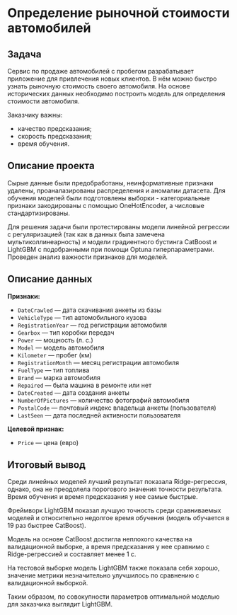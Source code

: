 # Определение рыночной стоимости автомобилей

## Задача

Сервис по продаже автомобилей с пробегом  разрабатывает приложение для привлечения новых клиентов. В нём можно быстро узнать рыночную стоимость своего автомобиля. На основе исторических данных необходимо построить модель для определения стоимости автомобиля.

Заказчику важны:

- качество предсказания;
- скорость предсказания;
- время обучения.

## Описание проекта

Сырые данные были предобработаны, неинформативные признаки удалены, проаналазированы распределения и аномалии датасета. Для обучения моделей были подготовлены выборки - категориальные признаки закодированы с помощью OneHotEncoder, а числовые стандартизированы. 

Для решения задачи были протестированы модели линейной регрессии с регуляризацией (так как в данных была замечена мультиколлинеарность) и модели градиентного бустинга CatBoost и LightGBM с подобранными при помощи Optuna гиперпараметрами. Проведен анализ важности признаков для моделей.


## Описание данных 

**Признаки:**

- `DateCrawled` — дата скачивания анкеты из базы
- `VehicleType` — тип автомобильного кузова
- `RegistrationYear` — год регистрации автомобиля
- `Gearbox` — тип коробки передач
- `Power` — мощность (л. с.)
- `Model` — модель автомобиля
- `Kilometer` — пробег (км)
- `RegistrationMonth` — месяц регистрации автомобиля
- `FuelType` — тип топлива
- `Brand` — марка автомобиля
- `Repaired` — была машина в ремонте или нет
- `DateCreated` — дата создания анкеты
- `NumberOfPictures` — количество фотографий автомобиля
- `PostalCode` — почтовый индекс владельца анкеты (пользователя)
- `LastSeen` — дата последней активности пользователя

**Целевой признак:**

- `Price` — цена (евро)

## Итоговый вывод

Среди линейных моделей лучший результат показала Ridge-регрессия, однако, она не преодолела порогового значения точности результата. Время обучения и время предсказания у нее самые быстрые.

Фреймворк LightGBM показал лучшую точность среди сравниваемых моделей и относительно недолгое время обучения (модель обучается в 19 раз быстрее CatBoost).

Модель на основе CatBoost достигла неплохого качества на валидационной выборке, а время предсказания у нее сравнимо с Ridge-регреcсией и составляет менее 1 с.

На тестовой выборке модель LightGBM также показала себя хорошо, значение метрики незначительно улучшилось по сравнению с валидационной выборкой.

Таким образом, по совокупности параметров оптимальной моделью для заказчика выглядит LightGBM.
